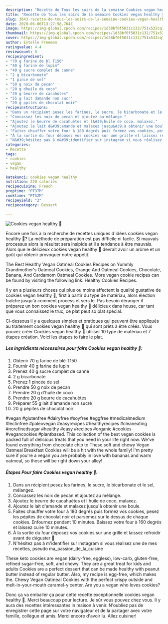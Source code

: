 ```yaml
---
description: "Recette de Tous les soirs de la semaine Cookies vegan healthy 🍪"
title: "Recette de Tous les soirs de la semaine Cookies vegan healthy 🍪"
slug: 3643-recette-de-tous-les-soirs-de-la-semaine-cookies-vegan-healthy
date: 2020-06-06T13:27:58.764Z
image: https://img-global.cpcdn.com/recipes/1d38bf0f5031c132/751x532cq70/cookies-vegan-healthy-🍪-photo-principale-de-la-recette.jpg
thumbnail: https://img-global.cpcdn.com/recipes/1d38bf0f5031c132/751x532cq70/cookies-vegan-healthy-🍪-photo-principale-de-la-recette.jpg
cover: https://img-global.cpcdn.com/recipes/1d38bf0f5031c132/751x532cq70/cookies-vegan-healthy-🍪-photo-principale-de-la-recette.jpg
author: Estelle Freeman
ratingvalue: 4.4
reviewcount: 8
recipeingredient:
- "70 g farine de bl T150"
- "40 g farine de lupin"
- "40 g sucre complet de canne"
- "2 g bicarbonate"
- "1 pince de sel"
- "50 g noix de pecan"
- "20 g dhuile de coco"
- "20 g beurre de cacahutes"
- "55 g lait damande non sucr"
- "20 g ppites de chocolat noir"
recipeinstructions:
- "Dans un récipient pesez les farines, le sucre, le bicarbonate et le sel, mélangez."
- "Concassez les noix de pecan et ajoutez au mélange."
- "Ajoutez le beurre de cacahuètes et l&#39;huile de coco, malaxez."
- "Ajoutez le lait d&#39;amande et malaxez jusqu&#39;à obtenir une boule."
- "Faites chauffer votre four à 180 degrés puis formez vos cookies, pesez les pépites de chocolat noir et parsemez sur le dessus de chaque cookies. Enfournez pendant 10 minutes. Baissez votre four à 160 degrés et laissez cuire 10 minutes."
- "À la sortie du four déposez vos cookies sur une grille et laissez refroidir avant de déguster 🤗"
- "N&#39;hésitez pas à m&#39;identifier sur instagram si vous réalisez une de mes recettes, pseudo ma_passion_de_la_cuisine"
categories:
- Recette
tags:
- cookies
- vegan
- healthy

katakunci: cookies vegan healthy 
nutrition: 220 calories
recipecuisine: French
preptime: "PT37M"
cooktime: "PT52M"
recipeyield: "2"
recipecategory: Dessert

---
```



![Cookies vegan healthy 🍪](https://img-global.cpcdn.com/recipes/1d38bf0f5031c132/751x532cq70/cookies-vegan-healthy-🍪-photo-principale-de-la-recette.jpg)

Encore une fois à la recherche de recettes uniques d'idées cookies vegan healthy 🍪? La méthode de préparation est pas difficile ni facile. Si mauvais processus alors le résultat sera insipide et il a tendance à être mauvais. Alors que le délicieux cookies vegan healthy 🍪 devrait avoir un arôme et un goût qui obtenir provoquer notre appétit.

The Best Healthy Vegan Oatmeal Cookies Recipes on Yummly Grandmother&#39;s Oatmeal Cookies, Orange And Oatmeal Cookies, Chocolate, Banana, And Cardamom Oatmeal Cookies. More vegan cookie recipes can be found by visiting the following link: Healthy Cookies Recipes.

Il y en a plusieurs choses qui plus ou moins affectent la qualité gustative de cookies vegan healthy 🍪, first à partir du type de matériau, alors élection fraîche jusqu'à comment process et sers le. Pas besoin déranger if préparez un bon cookies vegan healthy 🍪 délicieux dans house, car tant que vous connaissez le truc, ce plat peut so plat spécial.


Ci-dessous il y a quelques simples et pratiques qui peuvent être appliqués au traitement cookies vegan healthy 🍪 qui sont prêts à être créés. Vous pouvez créer Cookies vegan healthy 🍪 utiliser 10 type de matériau et 7 étapes création. Voici les étapes to faire le plat.

<!--inarticleads1-->

##### Les ingrédients nécessaires pour faire Cookies vegan healthy 🍪:

1. Obtenir 70 g farine de blé T150
1. Fournir 40 g farine de lupin
1. Prenez 40 g sucre complet de canne
1.  2 g bicarbonate
1. Prenez 1 pincée de sel
1. Prendre 50 g noix de pecan
1. Prendre 20 g d&#39;huile de coco
1. Prendre 20 g beurre de cacahuètes
1. Préparer 55 g lait d&#39;amande non sucré
1.  20 g pépites de chocolat noir


#vegan #glutenfree #dairyfree #soyfree #eggfree #medicalmedium #lectinfree #paleovegan #easyrecipes #healthyrecipes #cleaneating #norefinedsugar #healthy #easy #recipes #organic #cookies #vegancookies #plantbased. This collection of the best vegan cookies is packed full of delicious treats that you need in your life right now. We&#39;ve found everything from chocolate chip to These soft and chewy Vegan Oatmeal Breakfast Cookies will be a hit with the whole family! I&#39;m pretty sure if you&#39;re a vegan you are probably in love with bananas and warm oatmeal, so these will be right down your alley! 

<!--inarticleads2-->

##### Étapes Pour faire Cookies vegan healthy 🍪:

1. Dans un récipient pesez les farines, le sucre, le bicarbonate et le sel, mélangez.
1. Concassez les noix de pecan et ajoutez au mélange.
1. Ajoutez le beurre de cacahuètes et l&#39;huile de coco, malaxez.
1. Ajoutez le lait d&#39;amande et malaxez jusqu&#39;à obtenir une boule.
1. Faites chauffer votre four à 180 degrés puis formez vos cookies, pesez les pépites de chocolat noir et parsemez sur le dessus de chaque cookies. Enfournez pendant 10 minutes. Baissez votre four à 160 degrés et laissez cuire 10 minutes.
1. À la sortie du four déposez vos cookies sur une grille et laissez refroidir avant de déguster 🤗
1. N&#39;hésitez pas à m&#39;identifier sur instagram si vous réalisez une de mes recettes, pseudo ma_passion_de_la_cuisine


These keto cookies are vegan (dairy-free, eggless), low-carb, gluten-free, refined sugar-free, soft, and chewy. They are a great treat for kids and adults Cookies are a perfect dessert that can be made healthy with peanut butter instead of regular butter. Also, my recipe is egg-free, which makes the. Chewy Vegan Oatmeal Cookies with the perfect crispy outside and melt-in-your-mouth caramel-y center. Are you a vegan who loves cookies? 


Donc ça va emballer ça pour cette recette exceptionnelle cookies vegan healthy 🍪. Merci beaucoup pour lecture. Je sûr vous pouvez chez vous. Il y aura des recettes  intéressantes in maison à venir. N'oubliez pas de enregistrer cette page sur votre navigateur et de la partager avec votre famille, collègue et amis. Merci encore d'avoir lu. Allez cuisiner!
